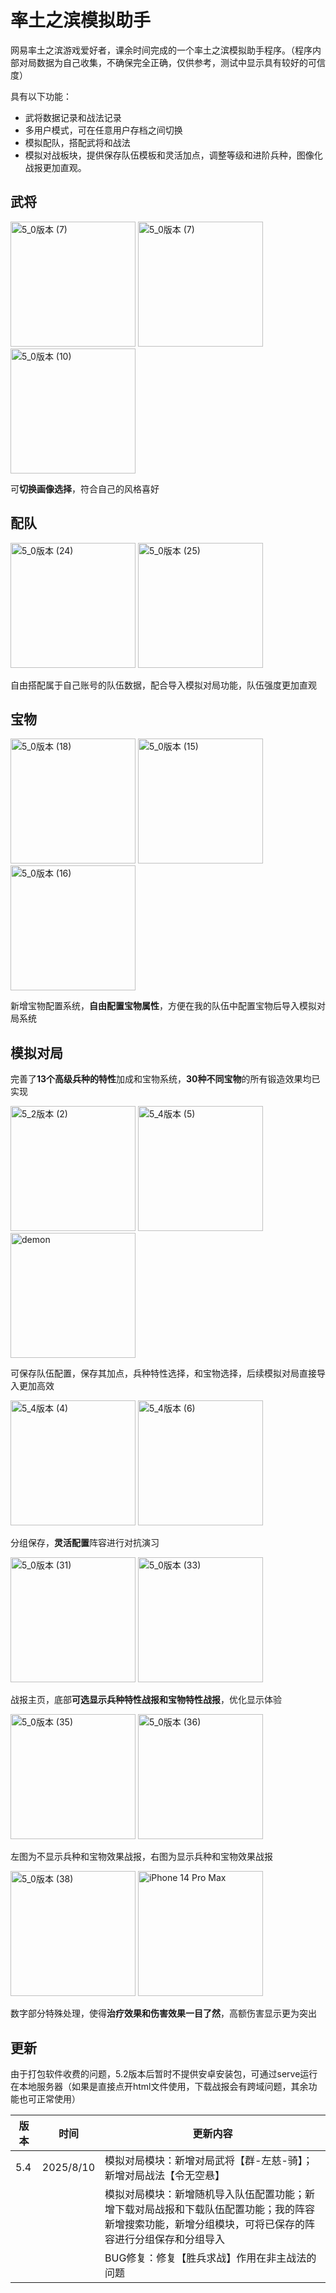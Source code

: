 # 率土之滨模拟助手

网易率土之滨游戏爱好者，课余时间完成的一个率土之滨模拟助手程序。（程序内部对局数据为自己收集，不确保完全正确，仅供参考，测试中显示具有较好的可信度）

具有以下功能：

- 武将数据记录和战法记录
- 多用户模式，可在任意用户存档之间切换
- 模拟配队，搭配武将和战法
- 模拟对战板块，提供保存队伍模板和灵活加点，调整等级和进阶兵种，图像化战报更加直观。



## 武将

<img src=".\demonstration\5_0版本 (22).jpeg" alt="5_0版本 (7)" style="width: 200px; height: auto;">  <img src=".\demonstration\5_0版本 (7).jpeg" alt="5_0版本 (7)" style="width: 200px; height: auto;">  <img src=".\demonstration\5_0版本 (10).jpeg" alt="5_0版本 (10)" style="width: 200px; height: auto;" />

可**切换画像选择**，符合自己的风格喜好



## 配队

<img src=".\demonstration\5_0版本 (24).jpeg" alt="5_0版本 (24)" style="width: 200px; height: auto;" />  <img src=".\demonstration\5_0版本 (25).jpeg" alt="5_0版本 (25)" style="width: 200px; height: auto;" />

自由搭配属于自己账号的队伍数据，配合导入模拟对局功能，队伍强度更加直观



## 宝物

<img src=".\demonstration\5_0版本 (18).jpeg" alt="5_0版本 (18)" style="width: 200px; height: auto;" />  <img src=".\demonstration\5_0版本 (15).jpeg" alt="5_0版本 (15)" style="width: 200px; height: auto;" />   <img src=".\demonstration\5_0版本 (16).jpeg" alt="5_0版本 (16)" style="width: 200px; height: auto;" />

新增宝物配置系统，**自由配置宝物属性**，方便在我的队伍中配置宝物后导入模拟对局系统



## 模拟对局

完善了**13个高级兵种的特性**加成和宝物系统，**30种不同宝物**的所有锻造效果均已实现



<img src=".\demonstration\5_2版本 (2).jpeg" alt="5_2版本 (2)" style="width: 200px; height: auto;" />  <img src=".\demonstration\5_4版本 (5).jpeg" alt="5_4版本 (5)" style="width: 200px; height: auto;" />  <img src=".\demonstration\demon.jpeg" alt="demon" style="width: 200px; height: auto;" />

可保存队伍配置，保存其加点，兵种特性选择，和宝物选择，后续模拟对局直接导入更加高效



<img src=".\demonstration\5_4版本 (4).jpeg" alt="5_4版本 (4)" style="width: 200px; height: auto;" />  <img src=".\demonstration\5_4版本 (6).jpeg" alt="5_4版本 (6)" style="width: 200px; height: auto;" />

分组保存，**灵活配置**阵容进行对抗演习





<img src=".\demonstration\5_0版本 (31).jpeg" alt="5_0版本 (31)" style="width: 200px; height: auto;" />  <img src=".\demonstration\5_0版本 (33).jpeg" alt="5_0版本 (33)" style="width: 200px; height: auto;" />

战报主页，底部**可选显示兵种特性战报和宝物特性战报**，优化显示体验



<img src=".\demonstration\5_0版本 (35).jpeg" alt="5_0版本 (35)" style="width:200px; height: auto;" />  <img src=".\demonstration\5_0版本 (36).jpeg" alt="5_0版本 (36)" style="width:200px; height: auto;" />

左图为不显示兵种和宝物效果战报，右图为显示兵种和宝物效果战报



<img src=".\demonstration\5_0版本 (38).jpeg" alt="5_0版本 (38)" style="width: 200px; height: auto;" />  <img src=".\demonstration\iPhone 14 Pro Max.jpeg" alt="iPhone 14 Pro Max" style="width: 200px; height: auto;" />

数字部分特殊处理，使得**治疗效果和伤害效果一目了然**，高额伤害显示更为突出



## 更新

由于打包软件收费的问题，5.2版本后暂时不提供安卓安装包，可通过serve运行在本地服务器（如果是直接点开html文件使用，下载战报会有跨域问题，其余功能也可正常使用）

| 版本 | 时间      | 更新内容                                                     |
| ---- | --------- | ------------------------------------------------------------ |
| 5.4  | 2025/8/10 | 模拟对局模块：新增对局武将【群-左慈-骑】；新增对局战法【令无空悬】 |
|      |           | 模拟对局模块：新增随机导入队伍配置功能；新增下载对局战报和下载队伍配置功能；我的阵容新增搜索功能，新增分组模块，可将已保存的阵容进行分组保存和分组导入 |
|      |           | BUG修复：修复【胜兵求战】作用在非主战法的问题                |


